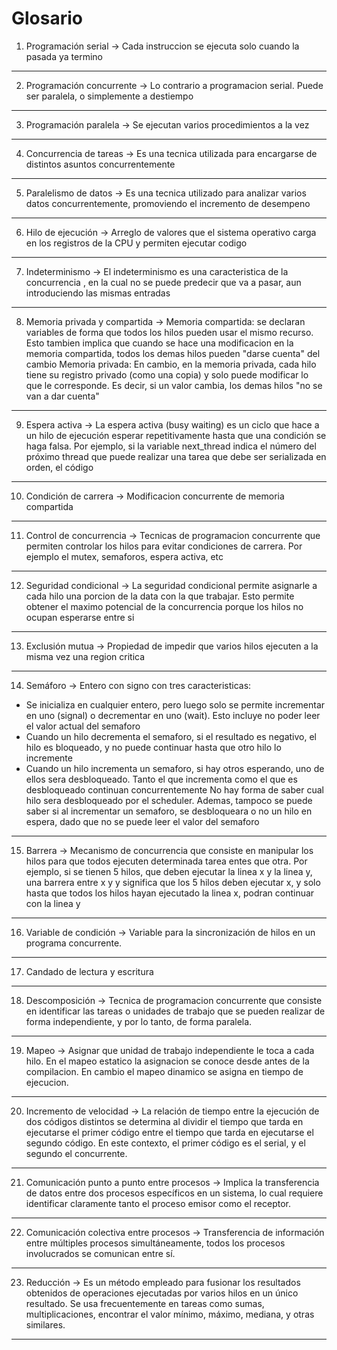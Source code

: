 # Glosario
1. Programación serial -> Cada instruccion se ejecuta solo cuando la pasada
ya termino
---
2. Programación concurrente -> Lo contrario a programacion serial. Puede
ser paralela, o simplemente a destiempo
---
3. Programación paralela -> Se ejecutan varios procedimientos a la vez
--- 
4. Concurrencia de tareas -> Es una tecnica utilizada para encargarse de 
distintos asuntos concurrentemente
---
5. Paralelismo de datos -> Es una tecnica utilizado para analizar varios datos
concurrentemente, promoviendo el incremento de desempeno
---
6. Hilo de ejecución -> Arreglo de valores que el sistema operativo carga en 
los registros de la CPU y permiten ejecutar codigo
---
7. Indeterminismo -> El indeterminismo es una caracteristica de la concurrencia
, en la cual no se puede predecir que va a pasar, aun introduciendo las mismas
entradas
--- 
8. Memoria privada y compartida -> Memoria compartida: se declaran variables
de forma que todos los hilos pueden usar el mismo recurso. Esto tambien implica
que cuando se hace una modificacion en la memoria compartida, todos los demas
hilos pueden "darse cuenta" del cambio
Memoria privada: En cambio, en la memoria privada, cada hilo tiene su registro
privado (como una copia) y solo puede modificar lo que le corresponde. Es decir,
si un valor cambia, los demas hilos "no se van a dar cuenta"
---
9. Espera activa -> La espera activa (busy waiting) es un ciclo que hace a un
hilo de ejecución esperar repetitivamente hasta que una condición se haga falsa.
Por ejemplo, si la variable next_thread indica el número del próximo thread que 
puede realizar una tarea que debe ser serializada en orden, el código
---
10. Condición de carrera -> Modificacion concurrente de memoria compartida
---
11. Control de concurrencia -> Tecnicas de programacion concurrente que 
permiten controlar los hilos para evitar condiciones de carrera. Por ejemplo
el mutex, semaforos, espera activa, etc
---
12. Seguridad condicional -> La seguridad condicional permite asignarle a cada
hilo una porcion de la data con la que trabajar. Esto permite obtener el 
maximo potencial de la concurrencia porque los hilos no ocupan esperarse entre
si
---
13. Exclusión mutua -> Propiedad de impedir que varios hilos ejecuten a la misma
vez una region critica
---
14. Semáforo -> Entero con signo con tres caracteristicas:
- Se inicializa en cualquier entero, pero luego solo se permite incrementar
en uno (signal) o decrementar en uno (wait). Esto incluye no poder leer el
valor actual del semaforo
- Cuando un hilo decrementa el semaforo, si el resultado es negativo, 
el hilo es bloqueado, y no puede continuar hasta que otro hilo lo incremente
- Cuando un hilo incrementa un semaforo, si hay otros esperando, uno de ellos
sera desbloqueado. Tanto el que incrementa como el que es desbloqueado 
continuan concurrentemente
No hay forma de saber cual hilo sera desbloqueado por el scheduler. Ademas, 
tampoco se puede saber si al incrementar un semaforo, se desbloqueara o no un
hilo en espera, dado que no se puede leer el valor del semaforo
---
15. Barrera -> Mecanismo de concurrencia que consiste en manipular los hilos
para que todos ejecuten determinada tarea entes que otra. Por ejemplo, si se
tienen 5 hilos, que deben ejecutar la linea x y la linea y, una barrera entre
x y y significa que los 5 hilos deben ejecutar x, y solo hasta que todos los 
hilos hayan ejecutado la linea x, podran continuar con la linea y
---
16. Variable de condición -> Variable para la sincronización de hilos en un programa concurrente.
---
17. Candado de lectura y escritura
---
18. Descomposición -> Tecnica de programacion concurrente que consiste en
identificar las tareas o unidades de trabajo que se pueden realizar de forma 
independiente, y por lo tanto, de forma paralela.
---
19. Mapeo -> Asignar que unidad de trabajo independiente le toca a cada hilo.
En el mapeo estatico la asignacion se conoce desde antes de la compilacion. En
cambio el mapeo dinamico se asigna en tiempo de ejecucion.
---
20. Incremento de velocidad -> La relación de tiempo entre la ejecución de dos códigos distintos se determina al dividir el tiempo que tarda en ejecutarse el primer código entre el tiempo que tarda en ejecutarse el segundo código. En este contexto, el primer código es el serial, y el segundo el concurrente.
---
21. Comunicación punto a punto entre procesos -> Implica la transferencia de datos entre dos procesos específicos en un sistema, lo cual requiere identificar claramente tanto el proceso emisor como el receptor.
---
22. Comunicación colectiva entre procesos -> Transferencia de información entre múltiples procesos simultáneamente, todos los procesos involucrados se comunican entre sí.
---
23. Reducción -> Es un método empleado para fusionar los resultados obtenidos de operaciones ejecutadas por varios hilos en un único resultado. Se usa frecuentemente en tareas como sumas, multiplicaciones, encontrar el valor mínimo, máximo, mediana, y otras similares.
---